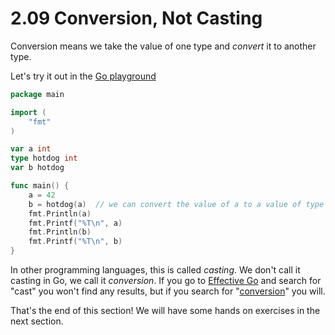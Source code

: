 # 2.09 Conversion, Not Casting  

Conversion means we take the value of one type and _convert_ it to another type.  
  
Let's try it out in the [Go playground](https://play.golang.org/p/zMIh3Eur7K)  
```go
package main

import (
	"fmt"
)

var a int
type hotdog int
var b hotdog

func main() {
	a = 42
	b = hotdog(a)  // we can convert the value of a to a value of type hotdog
	fmt.Println(a)
	fmt.Printf("%T\n", a)
	fmt.Println(b)
	fmt.Printf("%T\n", b)
}
```
In other programming languages, this is called _casting_. We don't call it casting in Go, we call it _conversion_. If you go to [Effective Go](https://golang.org/doc/effective_go.html) and search for "cast" you won't find any results, but if you search for "[conversion](https://golang.org/doc/effective_go.html#conversions)" you will.  
  
That's the end of this section! We will have some hands on exercises in the next section.  

